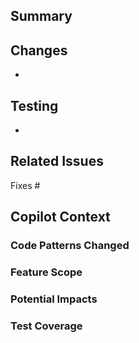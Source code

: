 <!-- 
This PR template is designed to work with GitHub Copilot. 
The structured format helps Copilot generate better PR summaries.
-->

## Summary
<!-- Provide a brief summary of the changes -->

## Changes
<!-- List the specific changes made in this PR -->
- 

## Testing
<!-- Describe how you tested these changes -->
- 

## Related Issues
<!-- Link to any related issues -->
Fixes #

## Copilot Context
<!-- 
Provide context for Copilot to use when generating PR summaries.
This section will be used by GitHub Copilot but won't appear in the final PR.
-->

### Code Patterns Changed
<!-- Describe any code patterns that were modified -->

### Feature Scope
<!-- Describe the scope of the feature being modified -->

### Potential Impacts
<!-- List areas that might be impacted by these changes -->

### Test Coverage
<!-- Describe the test coverage for these changes -->
